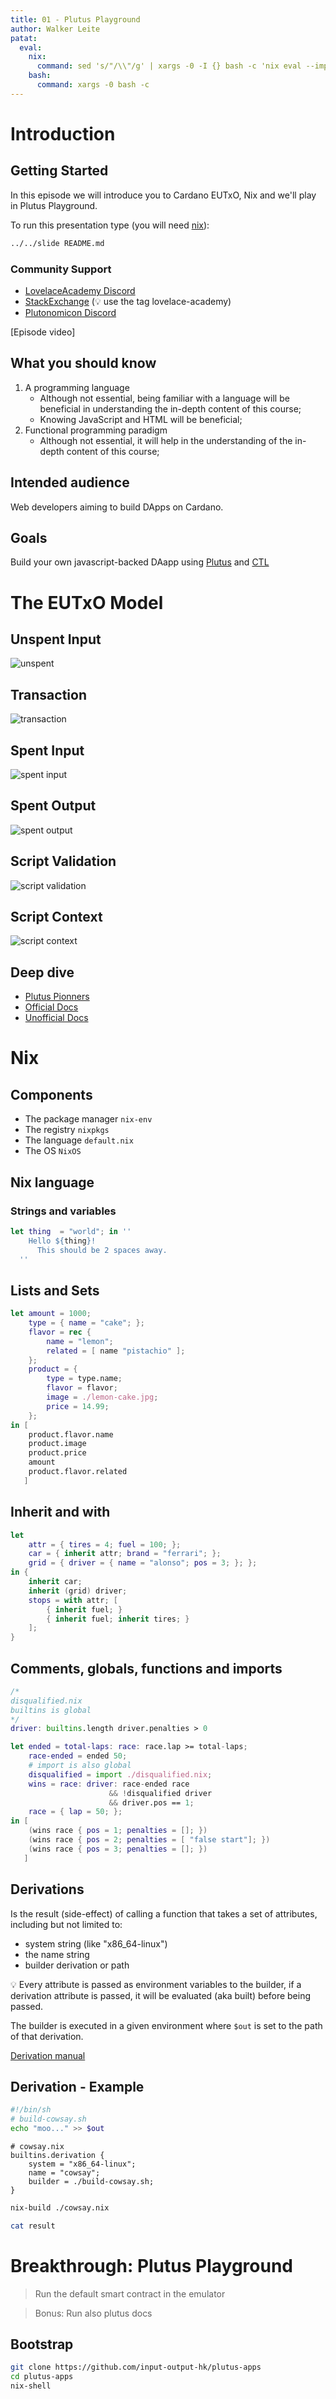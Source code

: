 ```yaml
---
title: 01 - Plutus Playground
author: Walker Leite
patat:
  eval:
    nix:
      command: sed 's/"/\\"/g' | xargs -0 -I {} bash -c 'nix eval --impure --expr "{}" | nix run nixpkgs#nixfmt'
    bash:
      command: xargs -0 bash -c
---
```

# Introduction

## Getting Started

In this episode we will introduce you to Cardano EUTxO, Nix and we'll play in Plutus Playground. 

To run this presentation type (you will need [nix](https://nixos.org)):

```sh
../../slide README.md
```

### Community Support

- [LovelaceAcademy Discord](https://discord.gg/fWP9eGdfZ8)
- [StackExchange](https://cardano.stackexchange.com/) (:bulb: use the tag lovelace-academy)
- [Plutonomicon Discord](https://discord.gg/gGFdGaUE)

[Episode video]

## What you should know

1. A programming language
    - Although not essential, being familiar with a language will be beneficial in understanding the in-depth content of this course;
    - Knowing JavaScript and HTML will be beneficial;
2. Functional programming paradigm
    - Although not essential, it will help in the understanding of the in-depth content of this course;

## Intended audience

Web developers aiming to build DApps on Cardano.

## Goals

Build your own javascript-backed DAapp using [Plutus](https://developers.cardano.org/docs/smart-contracts/plutus) and [CTL](https://github.com/Plutonomicon/cardano-transaction-lib)

# The EUTxO Model

## Unspent Input

![unspent](images/001.png)

## Transaction

![transaction](images/002.png)

## Spent Input

![spent input](images/003.png)

## Spent Output

![spent output](images/004.png)

## Script Validation

![script validation](images/005.png)

## Script Context

![script context](images/006.png)

## Deep dive

- [Plutus Pionners](https://plutus-pioneer-program.readthedocs.io/en/latest/week1.html)
- [Official Docs](https://developers.cardano.org/docs/get-started/technical-concepts#unspent-transaction-output-utxo)
- [Unofficial Docs](https://docs.cardano.org/learn/eutxo-explainer)

# Nix

## Components

- The package manager `nix-env`
- The registry `nixpkgs`
- The language `default.nix`
- The OS `NixOS`

## Nix language

### Strings and variables

```nix
let thing  = "world"; in ''
    Hello ${thing}!
      This should be 2 spaces away.
  ''
```

## Lists and Sets

```nix
let amount = 1000;
    type = { name = "cake"; };
    flavor = rec {
        name = "lemon";
        related = [ name "pistachio" ];
    };
    product = {
        type = type.name;
        flavor = flavor;
        image = ./lemon-cake.jpg;
        price = 14.99;
    };
in [
    product.flavor.name
    product.image
    product.price
    amount
    product.flavor.related
   ]
```

## Inherit and with

```nix
let 
    attr = { tires = 4; fuel = 100; };
    car = { inherit attr; brand = "ferrari"; };
    grid = { driver = { name = "alonso"; pos = 3; }; };
in {
    inherit car;
    inherit (grid) driver;
    stops = with attr; [
        { inherit fuel; }
        { inherit fuel; inherit tires; }
    ];
}
```

## Comments, globals, functions and imports

```nix
/*
disqualified.nix
builtins is global
*/
driver: builtins.length driver.penalties > 0
```

```nix
let ended = total-laps: race: race.lap >= total-laps;
    race-ended = ended 50;
    # import is also global
    disqualified = import ./disqualified.nix;
    wins = race: driver: race-ended race
                      && !disqualified driver
                      && driver.pos == 1;
    race = { lap = 50; };
in [
    (wins race { pos = 1; penalties = []; })
    (wins race { pos = 2; penalties = [ "false start"]; })
    (wins race { pos = 3; penalties = []; })
   ]
```

## Derivations

Is the result (side-effect) of calling a function that takes a set of attributes, including but not limited to:
- system string (like "x86_64-linux")
- the name string
- builder derivation or path

:bulb: Every attribute is passed as environment variables to the builder, if a derivation attribute is passed, it will be evaluated (aka built) before being passed.

The builder is executed in a given environment where `$out` is set to the path of that derivation.

[Derivation manual](https://nixos.org/manual/nix/stable/language/derivations.html)

## Derivation - Example

```sh
#!/bin/sh
# build-cowsay.sh
echo "moo..." >> $out
```

```
# cowsay.nix
builtins.derivation {
	system = "x86_64-linux";
	name = "cowsay";
	builder = ./build-cowsay.sh;
}
```

```bash
nix-build ./cowsay.nix
```

```bash
cat result
```

# Breakthrough: Plutus Playground

> Run the default smart contract in the emulator

> Bonus: Run also plutus docs

## Bootstrap

```sh
git clone https://github.com/input-output-hk/plutus-apps
cd plutus-apps
nix-shell
```
